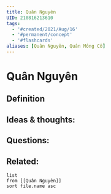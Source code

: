 ```yaml
---
title: Quân Nguyên
UID: 210816213610
tags:
  - '#created/2021/Aug/16'
  - '#permanent/concept'
  - '#flashcards'
aliases: [Quân Nguyên, Quân Mông Cổ]
---
```

# Quân Nguyên

## Definition


## Ideas & thoughts:


## Questions:


## Related:
```dataview
list
from [[Quân Nguyên]]
sort file.name asc
```